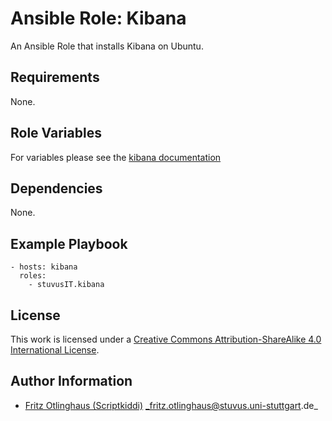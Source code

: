 # Ansible Role: Kibana

An Ansible Role that installs Kibana on Ubuntu.

## Requirements

None.

## Role Variables

For variables please see the [kibana documentation](https://www.elastic.co/guide/en/kibana/current/settings.html) 


## Dependencies
None.

## Example Playbook

    - hosts: kibana
      roles:
        - stuvusIT.kibana

## License

This work is licensed under a [Creative Commons Attribution-ShareAlike 4.0 International License](https://creativecommons.org/licenses/by-sa/4.0/).


## Author Information

- [Fritz Otlinghaus (Scriptkiddi)](https://github.com/scriptkiddi) _fritz.otlinghaus@stuvus.uni-stuttgart.de_
